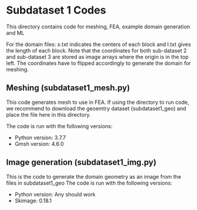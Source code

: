 # Subdataset 1 Codes

This directory contains code for meshing, FEA, example domain generation and ML

For the domain files:
x.txt indicates the centers of each block and l.txt gives the length of each block. Note that the coordinates for both sub-dataset 2 and sub-dataset 3 are stored as image arrays where the origin is in the top left. The coordinates have to flipped accordingly to generate the domain for meshing.

## Meshing (subdataset1_mesh.py)
This code generates mesh to use in FEA. 
If using the directory to run code, we recommend to download the geoemtry dataset (subdataset1_geo) and place the file here in this directory.

The code is run with the following versions:

* Python version: 3.7.7
* Gmsh version: 4.6.0

## Image generation (subdataset1_img.py)

This is the code to generate the domain geometry as an image from the files in subdataset1_geo
The code is run with the following versions:

* Python version: Any should work
* Skimage: 0.18.1
